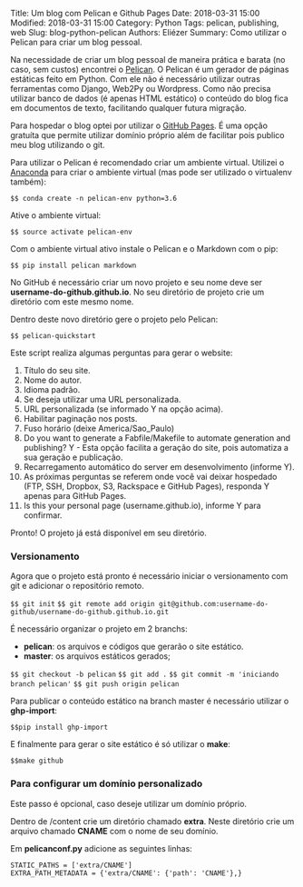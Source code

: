 Title: Um blog com Pelican e Github Pages
Date: 2018-03-31 15:00
Modified: 2018-03-31 15:00
Category: Python
Tags: pelican, publishing, web
Slug: blog-python-pelican
Authors: Eliézer
Summary: Como utilizar o Pelican para criar um blog pessoal.

Na necessidade de criar um blog pessoal de maneira prática e barata (no caso, sem custos) encontrei o [Pelican](http://docs.getpelican.com/en/stable/).
O Pelican é um gerador de páginas estáticas feito em Python. Com ele não é necessário utilizar outras ferramentas como Django, Web2Py ou Wordpress. Como não precisa utilizar banco de dados (é apenas HTML estático) o conteúdo do blog fica em documentos de texto, facilitando qualquer futura migração.

Para hospedar o blog optei por utilizar o [GitHub Pages](https://pages.github.com/). É uma opção gratuíta que permite utilizar domínio próprio além de facilitar pois publico meu blog utilizando o git.

Para utilizar o Pelican é recomendado criar um ambiente virtual. Utilizei o [Anaconda](https://www.anaconda.com/) para criar o ambiente virtual (mas pode ser utilizado o virtualenv também):

`$$ conda create -n pelican-env python=3.6`

Ative o ambiente virtual:

`$$ source activate pelican-env`

Com o ambiente virtual ativo instale o Pelican e o Markdown com o pip:

`$$ pip install pelican markdown`

No GitHub é necessário criar um novo projeto e seu nome deve ser **username-do-github.github.io**. No seu diretório de projeto crie um diretório com este mesmo nome.

Dentro deste novo diretório gere o projeto pelo Pelican:

`$$ pelican-quickstart`

Este script realiza algumas perguntas para gerar o website:

1. Título do seu site.
2. Nome do autor.
3. Idioma padrão.
4. Se deseja utilizar uma URL personalizada.
5. URL personalizada (se informado Y na opção acima).
6. Habilitar paginação nos posts.
7. Fuso horário (deixe America/Sao_Paulo)
8. Do you want to generate a Fabfile/Makefile to automate generation and publishing? Y - Esta opção facilita a geração do site, pois automatiza a sua geração e publicação.
9. Recarregamento automático do server em desenvolvimento (informe Y).
10. As próximas perguntas se referem onde você vai deixar hospedado (FTP, SSH, Dropbox, S3, Rackspace e GitHub Pages), responda Y apenas para GitHub Pages.
11. Is this your personal page (username.github.io), informe Y para confirmar.

Pronto! O projeto já está disponível em seu diretório.

### Versionamento

Agora que o projeto está pronto é necessário iniciar o versionamento com git e adicionar o repositório remoto.

`$$ git init`
`$$ git remote add origin git@github.com:username-do-github/username-do-github.github.io.git`

É necessário organizar o projeto em 2 branchs:

* **pelican**: os arquivos e códigos que gerarão o site estático.
* **master**: os arquivos estáticos gerados;

`$$ git checkout -b pelican`
`$$ git add .`
`$$ git commit -m 'iniciando branch pelican'`
`$$ git push origin pelican`

Para publicar o conteúdo estático na branch master é necessário utilizar o **ghp-import**:

`$$pip install ghp-import`

E finalmente para gerar o site estático é só utilizar o **make**:

`$$make github`

### Para configurar um domínio personalizado

Este passo é opcional, caso deseje utilizar um domínio próprio.

Dentro de /content crie um diretório chamado **extra**. Neste diretório crie um arquivo chamado **CNAME** com o nome de seu domínio.

Em **pelicanconf.py** adicione as seguintes linhas:

    STATIC_PATHS = ['extra/CNAME']
    EXTRA_PATH_METADATA = {'extra/CNAME': {'path': 'CNAME'},}





